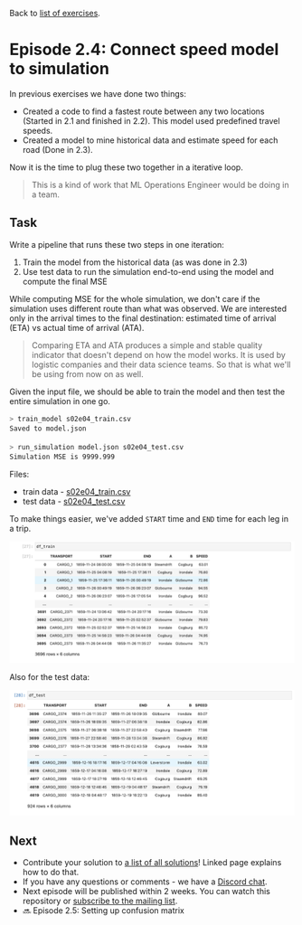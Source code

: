 Back to [list of exercises](transport-tycoon.md).

# Episode 2.4: Connect speed model to simulation

In previous exercises we have done two things:

- Created a code to find a fastest route between any two locations (Started in 2.1 and finished in 2.2). This model used predefined travel speeds.
- Created a model to mine historical data and estimate speed for each road (Done in 2.3).

Now it is the time to plug these two together in a iterative loop.

> This is a kind of work that ML Operations Engineer would be doing in a team.



## Task

Write a pipeline that runs these two steps in one iteration:

1. Train the model from the historical data (as was done in 2.3)
2. Use test data to run the simulation end-to-end using the model and compute the final MSE

While computing MSE for the whole simulation, we don't care if the simulation uses different route than what was observed. We are interested only in the arrival times to the final destination: estimated time of arrival (ETA) vs actual time of arrival (ATA).

> Comparing ETA and ATA produces a simple and stable quality indicator that doesn't depend on how the model works. It is used by logistic companies and their data science teams. So that is what we'll be using from now on as well. 

Given the input file, we should be able to train the model and then test the entire simulation in one go.

```bash
> train_model s02e04_train.csv
Saved to model.json

> run_simulation model.json s02e04_test.csv
Simulation MSE is 9999.999

```

Files:

- train data -  [s02e04_train.csv](transport-tycoon/s02e04_train.csv)
- test data - [s02e04_test.csv](transport-tycoon/s02e04_test.csv)



To make things easier, we've added `START` time and `END` time for each leg in a trip.

![image-20220328150636140](images/image-20220328150636140.png)

Also for the test data:

![image-20220328150901729](images/image-20220328150901729.png)

## Next

- Contribute your solution to [a list of all solutions](transport-tycoon/README.md)! Linked page explains how to do that.
- If you have any questions or comments - we have a [Discord chat](https://discord.gg/jHGbUwxDgv).
- Next episode will be published within 2 weeks. You can watch this repository or [subscribe to the mailing list](https://tinyletter.com/softwarepark).
- 🔜 Episode 2.5: Setting up confusion matrix